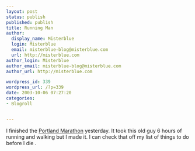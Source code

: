 ```yaml
---
layout: post
status: publish
published: publish
title: Running Man
author:
  display_name: Misterblue
  login: Misterblue
  email: misterblue-blog@misterblue.com
  url: http://misterblue.com
author_login: Misterblue
author_email: misterblue-blog@misterblue.com
author_url: http://misterblue.com

wordpress_id: 339
wordpress_url: /?p=339
date: 2003-10-06 07:27:20
categories:
- Blogroll


---
```

<p>
I
finished
the 
<a href="http://www.portlandmarathon.org/">Portland Marathon</a>
yesterday.
It took this old guy 6 hours of running and walking but I made it.
I can check that off my list of
things to do before I die
.
</p>
